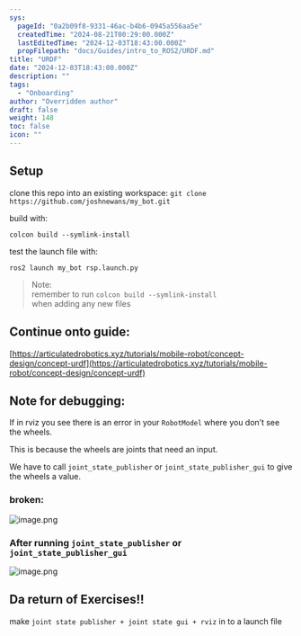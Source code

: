 ```yaml
---
sys:
  pageId: "0a2b09f8-9331-46ac-b4b6-0945a556aa5e"
  createdTime: "2024-08-21T00:29:00.000Z"
  lastEditedTime: "2024-12-03T18:43:00.000Z"
  propFilepath: "docs/Guides/intro_to_ROS2/URDF.md"
title: "URDF"
date: "2024-12-03T18:43:00.000Z"
description: ""
tags:
  - "Onboarding"
author: "Overridden author"
draft: false
weight: 148
toc: false
icon: ""
---
```


## Setup

clone this repo into an existing workspace:
`git clone https://github.com/joshnewans/my_bot.git`

build with:

`colcon build --symlink-install`

test the launch file with:

`ros2 launch my_bot rsp.launch.py`

> Note:  
> remember to run `colcon build --symlink-install`  
> when adding any new files

## Continue onto guide:

[https://articulatedrobotics.xyz/tutorials/mobile-robot/concept-design/concept-urdf](https://articulatedrobotics.xyz/tutorials/mobile-robot/concept-design/concept-urdf)

## Note for debugging:

If in rviz you see there is an error in your `RobotModel` where you don’t see the wheels.

This is because the wheels are joints that need an input. 

We have to call `joint_state_publisher` or `joint_state_publisher_gui` to give the wheels a value.

### broken:

![image.png](https://prod-files-secure.s3.us-west-2.amazonaws.com/d518164a-d88e-44d1-a4ee-3adb3bd8bce0/96a1d089-1f17-4dbf-8563-f2aef56a4d37/image.png?X-Amz-Algorithm=AWS4-HMAC-SHA256&X-Amz-Content-Sha256=UNSIGNED-PAYLOAD&X-Amz-Credential=ASIAZI2LB4665XKZIJJN%2F20250204%2Fus-west-2%2Fs3%2Faws4_request&X-Amz-Date=20250204T100834Z&X-Amz-Expires=3600&X-Amz-Security-Token=IQoJb3JpZ2luX2VjEBIaCXVzLXdlc3QtMiJHMEUCIQC%2FyvxHiO%2FdKRIRDs8PIqsODcPSTHO7ZmGaoOspmPomVgIgNiMJlXpwqi7TVR2ffhinAGMffYpCc6K0m8Mmp4%2BS7Awq%2FwMIKxAAGgw2Mzc0MjMxODM4MDUiDNPaGJc3DeXDH6NrDCrcA93RAYMAmN4X%2Fbrm7Q1MNit3A5cIufrcVqwd7BjaD2JiRqsN3mI5ykItIjRriX6kZWNOcz8iCh7xEAgvOIkKffYzmYJWFXUxOruLF5oRuyV%2BmkSd4hjeWTEIW1oJTrchzIYoUWhIFtr%2BQM%2FASx31Gxgkb9Wh0v6DUbhu0UMSVPX4O2FvQX3Y3vaSGxxMzmUzV9pkAqZIJrQwJ1S%2Bp%2BSZUGGPyvyQP2eczd4%2FmHcwA660zfCAbv%2BBDTl7qZKaqTO0CpJTMauh1w7AG%2FPwyUN7VSrqkwSNBv09%2BbPiWODnt8e3rBKWwzr7BySSbXRi83FiUCflHzZWfkj%2Bz%2BNwR7eYhNF0onEU4OzL0l6TIyPVH8BPqpg4Xd2%2FM92XqsXTkXEV%2BkR29RXGvGBEapLIQYILRfqXqSFlozFd4QUwNOwUqFtjy7jOf3qB98cuNqvVFI1u%2F39u4d4gpiMdLK7MnbNy%2Fxr%2BemO%2FXvMdH64pvIrikOeR7RwVSgKdOTMjy8IaXuNkZXO5pOFildQGzGyydLTLC8jwrg6V9yWgQoPd51dWowZIb5iINVcSrBv%2B0WeSUJ9DcTGanWjdXrUfxwGoQMMy6LUNw2be1HCd%2BPsrgz2t6CquhJMHysLtCzbjlidtMIzMh70GOqUBlxg%2BM6cFLiXtHEJCzg63ZL63uHb0fvGXfEzelwRUBf74LnFczu2%2FpC7pjfGhNxmMgFm6WZ1PAZFZF0EUo%2F8YwsJN0L9HNBpuOliz%2BjVWttlW9fmNsIR8FPauNgsAAvkRvvgHL4Vfg1%2B%2FHh5bIfDNHudAizQGilRliCdbBaAx9RFpUjZ%2BEWIAciHXSqs3MJER%2BNut1fVoVCcrm75dB2QSwXFTy0e4&X-Amz-Signature=937c5e90a9f3e470dae5bcb055e9782a0fa0a7a45509478af6d71401576a55eb&X-Amz-SignedHeaders=host&x-id=GetObject)

### After running `joint_state_publisher` or `joint_state_publisher_gui`

![image.png](https://prod-files-secure.s3.us-west-2.amazonaws.com/d518164a-d88e-44d1-a4ee-3adb3bd8bce0/130c99c7-1b0b-4031-9953-844fc3950ff4/image.png?X-Amz-Algorithm=AWS4-HMAC-SHA256&X-Amz-Content-Sha256=UNSIGNED-PAYLOAD&X-Amz-Credential=ASIAZI2LB4665XKZIJJN%2F20250204%2Fus-west-2%2Fs3%2Faws4_request&X-Amz-Date=20250204T100834Z&X-Amz-Expires=3600&X-Amz-Security-Token=IQoJb3JpZ2luX2VjEBIaCXVzLXdlc3QtMiJHMEUCIQC%2FyvxHiO%2FdKRIRDs8PIqsODcPSTHO7ZmGaoOspmPomVgIgNiMJlXpwqi7TVR2ffhinAGMffYpCc6K0m8Mmp4%2BS7Awq%2FwMIKxAAGgw2Mzc0MjMxODM4MDUiDNPaGJc3DeXDH6NrDCrcA93RAYMAmN4X%2Fbrm7Q1MNit3A5cIufrcVqwd7BjaD2JiRqsN3mI5ykItIjRriX6kZWNOcz8iCh7xEAgvOIkKffYzmYJWFXUxOruLF5oRuyV%2BmkSd4hjeWTEIW1oJTrchzIYoUWhIFtr%2BQM%2FASx31Gxgkb9Wh0v6DUbhu0UMSVPX4O2FvQX3Y3vaSGxxMzmUzV9pkAqZIJrQwJ1S%2Bp%2BSZUGGPyvyQP2eczd4%2FmHcwA660zfCAbv%2BBDTl7qZKaqTO0CpJTMauh1w7AG%2FPwyUN7VSrqkwSNBv09%2BbPiWODnt8e3rBKWwzr7BySSbXRi83FiUCflHzZWfkj%2Bz%2BNwR7eYhNF0onEU4OzL0l6TIyPVH8BPqpg4Xd2%2FM92XqsXTkXEV%2BkR29RXGvGBEapLIQYILRfqXqSFlozFd4QUwNOwUqFtjy7jOf3qB98cuNqvVFI1u%2F39u4d4gpiMdLK7MnbNy%2Fxr%2BemO%2FXvMdH64pvIrikOeR7RwVSgKdOTMjy8IaXuNkZXO5pOFildQGzGyydLTLC8jwrg6V9yWgQoPd51dWowZIb5iINVcSrBv%2B0WeSUJ9DcTGanWjdXrUfxwGoQMMy6LUNw2be1HCd%2BPsrgz2t6CquhJMHysLtCzbjlidtMIzMh70GOqUBlxg%2BM6cFLiXtHEJCzg63ZL63uHb0fvGXfEzelwRUBf74LnFczu2%2FpC7pjfGhNxmMgFm6WZ1PAZFZF0EUo%2F8YwsJN0L9HNBpuOliz%2BjVWttlW9fmNsIR8FPauNgsAAvkRvvgHL4Vfg1%2B%2FHh5bIfDNHudAizQGilRliCdbBaAx9RFpUjZ%2BEWIAciHXSqs3MJER%2BNut1fVoVCcrm75dB2QSwXFTy0e4&X-Amz-Signature=7b9c0ae476f9c2647612094e4690de0cce35ac75f13d2340b1ed657a06eba263&X-Amz-SignedHeaders=host&x-id=GetObject)

## Da return of Exercises!!

make `joint state publisher + joint state gui + rviz` in to a launch file
